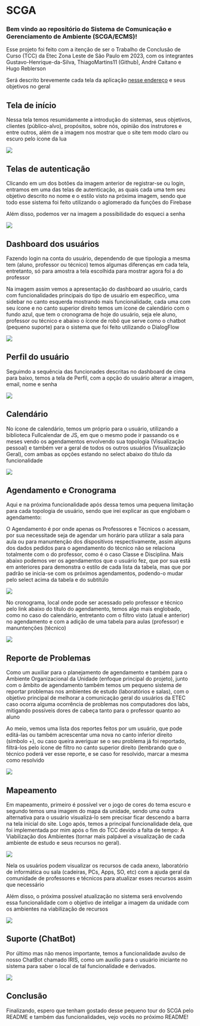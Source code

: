 # SCGA
<h3>Bem vindo ao repositório do Sistema de Comunicação e Gerenciamento de Ambiente (SCGA/ECMS)! </h3>
<p>Esse projeto foi feito com a itenção de ser o Trabalho de Conclusão de Curso (TCC) da Etec Zona Leste de São Paulo em 2023, com os integrantes
Gustavo-Henrique-da-Silva, ThiagoMartins11 (Github), André Caitano e Hugo Reblerson</p>
<p>Será descrito brevemente cada tela da aplicação <a href="https://scga.gustavoh242.repl.co"> nesse endereço</a>  e seus objetivos no geral</p>

<h2>Tela de início</h3>
<p>Nessa tela temos resumidamente a introdução do sistemas, seus objetivos, clientes (público-alvo), propósitos, sobre nós, opinião dos instrutores e entre outros,
além de a imagem nos mostrar que o site tem modo claro ou escuro pelo ícone da lua</p>
<img src="https://github.com/Gustavo-Henrique-da-Silva/SCGA/assets/108029506/689d6649-aabb-4fb4-ae5d-b3dc2cb36fe7"/>

<h2>Telas de autenticação</h2>
<p>Clicando em um dos botões da imagem anterior de registrar-se ou login, entramos em uma das telas de autenticação, as quais cada uma tem seu objetivo descrito no
nome e o estilo visto na próxima imagem, sendo que todo esse sistema foi feito utilizando o aglomerado da funções do Firebase</p>
<p>Além disso, podemos ver na imagem a possibilidade do esqueci a senha</p>
<img src="https://github.com/Gustavo-Henrique-da-Silva/SCGA/assets/108029506/ae3fccbf-e86e-4132-82f9-6487883fa388"/>

<h2>Dashboard dos usuários</h2>
<p>Fazendo login na conta do usuário, dependendo de que tipologia a mesma tem (aluno, professor ou técnico) temos algumas diferenças em cada tela, entretanto, só para
amostra a tela escolhida para mostrar agora foi a do professor</p>
<p>Na imagem assim vemos a apresentação do dashboard ao usuário, cards com funcionalidades principais do tipo de usuário em específico, uma sidebar no canto esquerda
mostrando mais funcionalidade, cada uma com seu ícone e no canto superior direito temos um ícone de calendário com o fundo azul, que tem o cronograma de hoje do usuário,
seja ele aluno, professor ou técnico e abaixo o ícone de robô que serve como o chatbot (pequeno suporte) para o sistema que foi feito utilizando o DialogFlow</p>
<img src="https://github.com/Gustavo-Henrique-da-Silva/SCGA/assets/108029506/1ac13067-5b21-45cf-915a-f4bc44dc840b"/>

<h2>Perfil do usuário</h2>
<p>Seguimdo a sequência das funcionades descritas no dashboard de cima para baixo, temos a tela de Perfil, com a opção do usuário alterar a imagem, email, nome e senha</p>
<img src="https://github.com/Gustavo-Henrique-da-Silva/SCGA/assets/108029506/04a12df9-2186-4838-be68-22432f5460c9"/>

<h2>Calendário</h2>
<p>No ícone de calendário, temos um próprio para o usuário, utilizando a biblioteca Fullcalendar de JS, em que o mesmo pode ir passando os e meses vendo os
agendamentos envolvendo sua topologia (Visualização pessoal) e também ver a geral de todos os outros usuários (Visualização Geral), com ambas as opções estando
no select abaixo do título da funcionalidade</p>
<img src="https://github.com/Gustavo-Henrique-da-Silva/SCGA/assets/108029506/f363cc00-4f43-4241-94a1-5d1589223868"/>

<h2> Agendamento e Cronograma </h2>
<p>Aqui e na próxima funcionalidade após dessa temos uma pequena limitação para cada topologia de usuário, sendo que irei explicar as que englobam o agendamento: </p>
<p>O Agendamento é por onde apenas os Professores e Técnicos o acessam, por sua necessitade seja de agendar um horário para utilizar a sala para aula ou para
manuntenção dos dispositivos respectivamente, assim alguns dos dados pedidos para o agendamento do técnico não se relaciona totalmente com o do professor, como é o caso
Classe e Disciplina. Mais abaixo podemos ver os agendamentos que o usuário fez, que por sua está em anteriores para demonstra o estilo de cada lista da tabela, mas que
por padrão se inicia-se com os próximos agendamentos, podendo-o mudar pelo select acima da tabela e do subtitúlo</p>
<img src="https://github.com/Gustavo-Henrique-da-Silva/SCGA/assets/108029506/ffb0eee9-4775-444a-ba20-a37075ede2f9"/>

<p>No cronograma, local onde pode ser acessado pelo professor e técnico pelo link abaixo do título do agendamento, temos algo mais englobado, como no caso do calendário,
entretanto com o filtro visto (atual e anterior) no agendamento e com a adição de uma tabela para aulas (professor) e manuntenções (técnico)</p>
<img src="https://github.com/Gustavo-Henrique-da-Silva/SCGA/assets/108029506/b63b6bdb-8a6a-4154-986f-eeff35b751a6"/>

<h2>Reporte de Problemas</h2>
<p> Como um auxiliar para o planejamento de agendamento e também para o Ambiente Organizacional da Unidade (enfoque principal do projeto), junto com o âmbito de agendamento também temos um pequeno sistema de reportar problemas nos ambientes de estudo (laboratórios e salas), com o objetivo principal de melhorar a comunicação geral do usuários
da ETEC caso ocorra alguma ocorrência de problemas nos computadores dos labs, mitigando possíveis dores de cabeça tanto para o professor quanto ao aluno</p>
<p>Ao meio, vemos uma lista dos reportes feitos por um usuário, que pode editá-las ou também acrescentar uma nova no canto inferior direito (símbolo +), ou caso queira
averiguar se o seu problema já foi reportado, filtrá-los pelo ícone de filtro no canto superior direito (lembrando que o técnico poderá ver esse reporte, e se caso for
resolvido, marcar a mesma como resolvido</p>
<img src="https://github.com/Gustavo-Henrique-da-Silva/SCGA/assets/108029506/20eb0a21-c140-438c-8c8b-109e12acef63"/>

<h2>Mapeamento</h2>
<p>Em mapeamento, primeiro é possível ver o jogo de cores do tema escuro e segundo temos uma imagem do mapa da unidade, sendo uma outra alternativa para o usuário visualizá-lo sem precisar ficar descendo a barra na tela inicial do site. Logo após, temos a principal funcionalidade dela, que foi implementada por mim após o fim do TCC devido a falta de tempo: A Viabilização dos Ambientes (tornar mais palpável a visualização de cada ambiente de estudo e seus recursos no geral). </p>
<img src="https://github.com/Gustavo-Henrique-da-Silva/SCGA/assets/108029506/41418caa-5b48-4371-9b20-e8fcb6969d58"/>

<p>Nela os usuários podem visualizar os recursos de cada anexo, laboratório de informática ou sala (cadeiras, PCs, Apps, SO, etc) com a ajuda geral da comunidade de professores e técnicos para atualizar esses recursos assim que necessário</p>
<p>Além disso, o próxima possível atualização no sistema será envolvendo essa funcionalidade com o objetivo de inteligar a imagem da unidade com os ambientes na 
viabilização de recursos</p>
<img src="https://github.com/Gustavo-Henrique-da-Silva/SCGA/assets/108029506/f35ae5bb-574d-4f7f-8653-606784c2f1ba"/>

<h2>Suporte (ChatBot)</h2>
<p> Por último mas não menos importante, temos a funcionalidade avulso de nosso ChatBot chamado IRIS, como um auxílio para o usuário iniciante no sistema para saber
o local de tal funcionalidade e derivados.</p>

<img src="https://github.com/Gustavo-Henrique-da-Silva/SCGA/assets/108029506/922314c0-858e-4622-947f-bc731833628d"/>

<h2>Conclusão</h2>
<p>Finalizando, espero que tenham gostado desse pequeno tour do SCGA pelo README e também das funcionalidades, vejo vocês no próximo README!</p>

